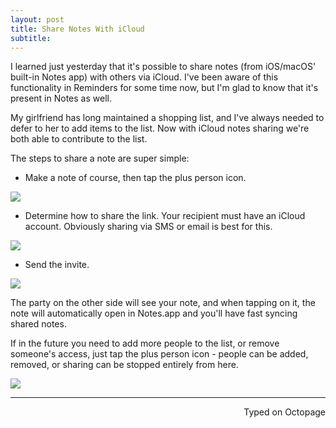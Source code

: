 ```yaml
---
layout: post
title: Share Notes With iCloud
subtitle: 
---
```


I learned just yesterday that it's possible to share notes (from iOS/macOS' built-in Notes app) with others via iCloud. I've been aware of this functionality in Reminders for some time now, but I'm glad to know that it's present in Notes as well. 

My girlfriend has long maintained a shopping list, and I've always needed to defer to her to add items to the list. Now with iCloud notes sharing we're both able to contribute to the list.

The steps to share a note are super simple:

+ Make a note of course, then tap the plus person icon. 

![](https://i.imgur.com/RSRgd4G.png)

+ Determine how to share the link. Your recipient must have an iCloud account. Obviously sharing via SMS or email is best for this. 

![](https://i.imgur.com/UFHCs36.png)

+ Send the invite. 

![](https://i.imgur.com/AsYbG91.png)

The party on the other side will see your note, and when tapping on it, the note will automatically open in Notes.app and you'll have fast syncing shared notes. 

If in the future you need to add more people to the list, or remove someone's access, just tap the plus person icon - people can be added, removed, or sharing can be stopped entirely from here. 

![](https://i.imgur.com/MmKzIyx.png)

---
<p align="right">Typed on Octopage</p>